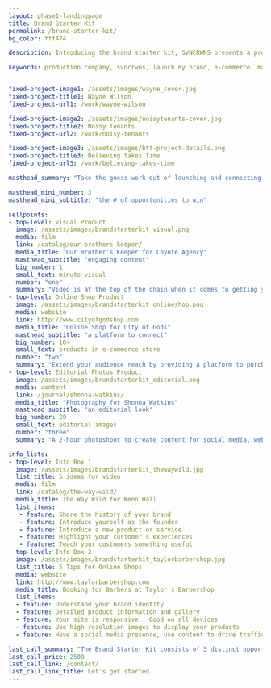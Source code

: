 ```yaml
---
layout: phase1-landingpage
title: Brand Starter Kit
permalink: /brand-starter-kit/
bg_color: fff474

description: Introducing the brand starter kit, SVNCRWNS presents a product that can launch a business or brand from idea to a money-making venture.  The Brand Starter kit is the perfect product for the artist or entrepreneur to get started, gain a production team, and create goals as they find more opportunities to grow.

keywords: production company, svncrwns, launch my brand, e-commerce, marketing, lookbooks, visuals, hire my team, brand starter kit


fixed-project-image1: /assets/images/wayne_cover.jpg
fixed-project-title1: Wayne Wilson
fixed-project-url1: /work/wayne-wilson

fixed-project-image2: /assets/images/noisytenants-cover.jpg
fixed-project-title2: Noisy Tenants
fixed-project-url2: /work/noisy-tenants

fixed-project-image3: /assets/images/btt-project-details.png
fixed-project-title3: Believing takes Time
fixed-project-url3: /work/believing-takes-time

masthead_summary: "Take the guess work out of launching and connecting with your audience.  We've got a three-point strategy for your brand."

masthead_mini_number: 3
masthead_mini_subtitle: "the # of opportunities to win"

sellpoints:
- top-level: Visual Product
  image: /assets/images/brandstarterkit_visual.png
  media: film
  link: /catalog/our-brothers-keeper/
  media_title: "Our Brother's Keeper for Coyote Agency"
  masthead_subtitle: "engaging content"
  big_number: 1
  small_text: minute visual
  number: "one"
  summary: "Video is at the top of the chain when it comes to getting your customers attention.  Visually appealing, you get a story, you get the lifestyle.  Your customer is one step closer to being able to relate to your product, service or message.  Communicate your brand's message in 60 seconds."
- top-level: Online Shop Product
  image: /assets/images/brandstarterkit_onlineshop.png
  media: website
  link: http://www.cityofgodshop.com
  media_title: "Online Shop for City of Gods"
  masthead_subtitle: "a platform to connect"
  big_number: 10+
  small_text: products in e-commerce store
  number: "two"
  summary: "Extend your audience reach by providing a platform to purchase your products and services.  Most importantly, convert your instagram followers into customers.  Consult with us to start planning + developing your online shop with 10 products."
- top-level: Editorial Photos Product
  image: /assets/images/brandstarterkit_editorial.png
  media: content
  link: /journal/shonna-watkins/
  media_title: "Photography for Shonna Watkins"
  masthead_subtitle: "an editorial look"
  big_number: 20
  small_text: editorial images
  number: "three"
  summary: "A 2-hour photoshoot to create content for social media, website and other digital tools.  Convert more customers by delivering high resolution images that represent your brand."

info_lists:
- top-level: Info Box 1
  image: /assets/images/brandstarterkit_thewaywild.jpg
  list_title: 5 ideas for video
  media: film
  link: /catalog/the-way-wild/
  media_title: The Way Wild for Kenn Hall
  list_items:
   - feature: Share the history of your brand
   - feature: Introduce yourself as the founder
   - feature: Introduce a new product or service
   - feature: Highlight your customer's experiences
   - feature: Teach your customers something useful
- top-level: Info Box 2
  image: /assets/images/brandstarterkit_taylorbarbershop.jpg
  list_title: 5 Tips for Online Shops
  media: website
  link: http://www.taylorbarbershop.com
  media_title: Booking for Barbers at Taylor's Barbershop
  list_items:
  - feature: Understand your brand identity
  - feature: Detailed product information and gallery
  - feature: Your site is responsive.  Good on all devices
  - feature: Use high resolution images to display your products
  - feature: Have a social media presence, use content to drive traffic

last_call_summary: "The Brand Starter Kit consists of 3 distinct opportunities to win! (1) A one-minute visual that tells the story of your brand, works as an interactive piece of content and can be the driving force for customer conversions; (2) an online shop to feature 10 or more products; and (3) a two-hour photoshoot to promote your brand, with high resolution editorial images"
last_call_price: 2500
last_call_link: /contact/
last_call_link_title: Let's get started
---
```

